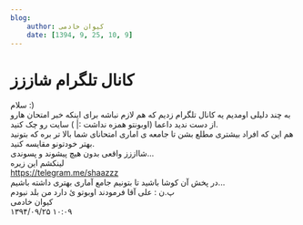 ```yaml
---
blog:
    author: کیوان خادمی
    date: [1394, 9, 25, 10, 9]
---
```

# کانال تلگرام شاززز

<div class="cnt">
سلام :)<div>به چند دلیلی اومدیم یه کانال تلگرام زدیم که هم لازم نباشه برای اینکه خبر امتحان هارو از دست ندید داعما (اوبونتو همزه نداشت :| ) سایت رو چک کنید.</div>
<div>هم این که افراد بیشتری مطلع بشن تا جامعه ی اماری امتحانای شما بالا تر بره که بتونید بهتر خودتونو مقایسه کنید.</div>
<div>شااززز واقعی بدون هیچ پیشوند و پسوندی...</div>
<div>لینکشم این زیره</div>
<div><a href="https://telegram.me/shaazzz">https://telegram.me/shaazzz</a></div>
<div>در پخش آن کوشا باشید تا بتونیم جامع آماری بهتری داشته باشیم...</div>
<div>پ.ن : علی آقا فرمودند اوبوتو ئ دارد من بلد نبودم</div>
</div>

<div class="blog-info">
    <div class="blog-author">کیوان خادمی</div>
    <div class="blog-date">۱۳۹۴/۰۹/۲۵ ۱۰:۰۹</div>
</div>

